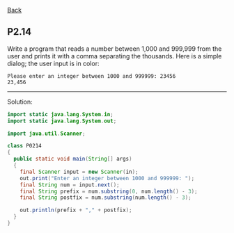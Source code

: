 [Back](../README.md)

## P2.14

Write a program that reads a number between 1,000 and 999,999 from the user and prints it with a comma separating the thousands. Here is a simple dialog; the user input is in color:

```
Please enter an integer between 1000 and 999999: 23456
23,456
```

---

Solution:

```java
import static java.lang.System.in;
import static java.lang.System.out;

import java.util.Scanner;

class P0214 
{
  public static void main(String[] args) 
  {
    final Scanner input = new Scanner(in);
    out.print("Enter an integer between 1000 and 999999: ");
    final String num = input.next();
    final String prefix = num.substring(0, num.length() - 3);
    final String postfix = num.substring(num.length() - 3);

    out.println(prefix + "," + postfix);
  }
}
```